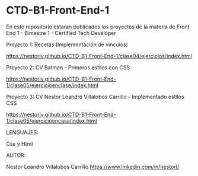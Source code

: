 # CTD-B1-Front-End-1

En este repositorio estaran publicados los proyectos de la materia de Front End 1 - Bimestre 1 - Certified Tech Developer

Proyecto 1: Recetas (Implementación de vinculos)

https://nestorlv.github.io/CTD-B1-Front-End-1/clase04/ejercicios/index.html

Proyecto 2: CV Batman - Primeros estilos con CSS

https://nestorlv.github.io/CTD-B1-Front-End-1/clase05/ejercicioenclase/index.html

Proyecto 3: CV Nestor Leandro Villalobos Carrillo - Implementado estilos CSS

https://nestorlv.github.io/CTD-B1-Front-End-1/clase05/ejercicioencasa/index.html


LENGUAJES:

Css  y Html


AUTOR:

Nestor Leandro Villalobos Carrillo
https://www.linkedin.com/in/nestorl/
